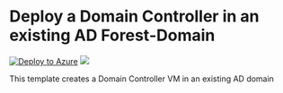 # Deploy a Domain Controller in an existing AD Forest-Domain

[![Deploy to Azure](http://azuredeploy.net/deploybutton.png)](https://portal.azure.com/#create/Microsoft.Template/uri/https%3A%2F%2Fraw.githubusercontent.com%2Fstijnv1%2FAzurePoCExamples%2Fmaster%2FAzurePoCARMExamples%2FAzurePoCDomainControllerDeploy%2FTemplates%2Fazuredeploy.json)
<a href="http://armviz.io/#/?load=https%3A%2F%2Fraw.githubusercontent.com%2Fstijnv1%2FAzurePoCExamples%2Fmaster%2FAzurePoCARMExamples%2FAzurePoCDomainControllerDeploy%2FTemplates%2Fazuredeploy.json" target="_blank">
    <img src="http://armviz.io/visualizebutton.png"/>
</a>

This template creates a Domain Controller VM in an existing AD domain